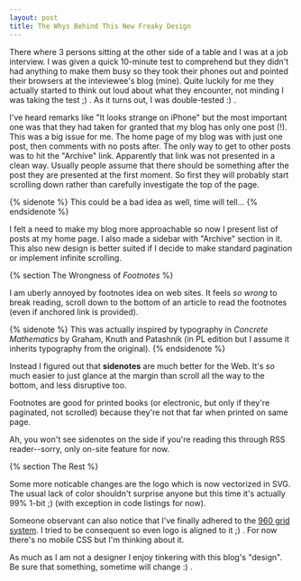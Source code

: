 ```yaml
---
layout: post
title: The Whys Behind This New Freaky Design
---
```


There where 3 persons sitting at the other side of a table and I was at
a job interview. I was given a quick 10-minute test to comprehend but
they didn't had anything to make them busy so they took their phones
out and pointed their browsers at the inteviewee's blog (mine). Quite
luckily for me they actually started to think out loud about what they
encounter, not minding I was taking the test ;) . As it turns out, I
was double-tested :) .

I've heard remarks like "It looks strange on iPhone" but the most
important one was that they had taken for granted that my blog has
only one post (!). This was a big issue for me. The home page of my
blog was with just one post, then comments with no posts after. The
only way to get to other posts was to hit the "Archive"
link. Apparently that link was not presented in a clean way. Usually
people assume that there should be something after the post they are
presented at the first moment. So first they will probably start
scrolling down rather than carefully investigate the top of the
page.

{% sidenote %}
This could be a bad idea as well, time will tell...
{% endsidenote %}

I felt a need to make my blog more approachable so now I present list
of posts at my home page. I also made a sidebar with "Archive"
section in it. This also new design is better suited if I decide to
make standard pagination or implement infinite scrolling.

{% section The Wrongness of *Footnotes* %}

I am uberly annoyed by footnotes idea on web sites. It feels *so
wrong* to break reading, scroll down to the bottom of an article to
read the footnotes (even if anchored link is provided).

{% sidenote %}
This was actually inspired by typography in
*Concrete Mathematics* by Graham, Knuth and Patashnik (in PL
edition but I assume it inherits typography from the original).
{% endsidenote %}

Instead I figured out that **sidenotes** are much better for the Web.
It's *so* much easier to just glance at the margin than scroll all the
way to the bottom, and less disruptive too.

Footnotes are good for printed books (or electronic, but only if
they're paginated, not scrolled) because they're not that far when
printed on same page.

Ah, you won't see sidenotes on the side if you're reading this through
RSS reader--sorry, only on-site feature for now.

{% section The Rest %}

Some more noticable changes are the logo which is now vectorized in
SVG. The usual lack of color shouldn't surprise anyone but this time
it's actually 99% 1-bit ;) (with exception in code listings for now).

Someone observant can also notice that I've finally adhered to the
[960 grid system](http://960.gs). I tried to be consequent so even
logo is aligned to it ;) . For now there's no mobile CSS but I'm
thinking about it.

As much as I am not a designer I enjoy tinkering with this blog's
"design". Be sure that something, sometime will change :) .
